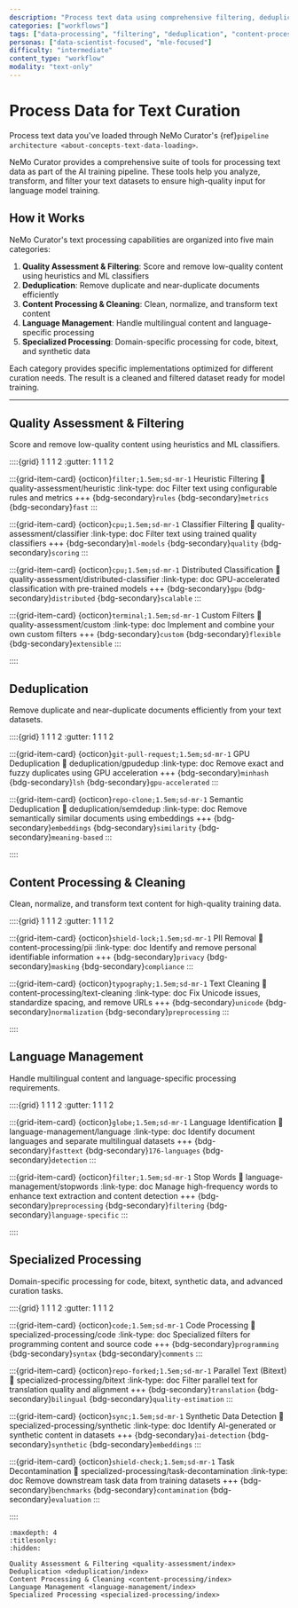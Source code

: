 ```yaml
---
description: "Process text data using comprehensive filtering, deduplication, content processing, and specialized tools for high-quality datasets"
categories: ["workflows"]
tags: ["data-processing", "filtering", "deduplication", "content-processing", "quality-assessment", "distributed"]
personas: ["data-scientist-focused", "mle-focused"]
difficulty: "intermediate"
content_type: "workflow"
modality: "text-only"
---
```


# Process Data for Text Curation

Process text data you've loaded through NeMo Curator's {ref}`pipeline architecture <about-concepts-text-data-loading>`.

NeMo Curator provides a comprehensive suite of tools for processing text data as part of the AI training pipeline. These tools help you analyze, transform, and filter your text datasets to ensure high-quality input for language model training.

## How it Works

NeMo Curator's text processing capabilities are organized into five main categories:

1. **Quality Assessment & Filtering**: Score and remove low-quality content using heuristics and ML classifiers
2. **Deduplication**: Remove duplicate and near-duplicate documents efficiently
3. **Content Processing & Cleaning**: Clean, normalize, and transform text content
4. **Language Management**: Handle multilingual content and language-specific processing
5. **Specialized Processing**: Domain-specific processing for code, bitext, and synthetic data

Each category provides specific implementations optimized for different curation needs. The result is a cleaned and filtered dataset ready for model training.

---

## Quality Assessment & Filtering

Score and remove low-quality content using heuristics and ML classifiers.

::::{grid} 1 1 1 2
:gutter: 1 1 1 2

:::{grid-item-card} {octicon}`filter;1.5em;sd-mr-1` Heuristic Filtering
:link: quality-assessment/heuristic
:link-type: doc
Filter text using configurable rules and metrics
+++
{bdg-secondary}`rules`
{bdg-secondary}`metrics`
{bdg-secondary}`fast`
:::

:::{grid-item-card} {octicon}`cpu;1.5em;sd-mr-1` Classifier Filtering
:link: quality-assessment/classifier
:link-type: doc
Filter text using trained quality classifiers
+++
{bdg-secondary}`ml-models`
{bdg-secondary}`quality`
{bdg-secondary}`scoring`
:::

:::{grid-item-card} {octicon}`cpu;1.5em;sd-mr-1` Distributed Classification
:link: quality-assessment/distributed-classifier
:link-type: doc
GPU-accelerated classification with pre-trained models
+++
{bdg-secondary}`gpu`
{bdg-secondary}`distributed`
{bdg-secondary}`scalable`
:::

:::{grid-item-card} {octicon}`terminal;1.5em;sd-mr-1` Custom Filters
:link: quality-assessment/custom
:link-type: doc
Implement and combine your own custom filters
+++
{bdg-secondary}`custom`
{bdg-secondary}`flexible`
{bdg-secondary}`extensible`
:::

::::

## Deduplication

Remove duplicate and near-duplicate documents efficiently from your text datasets.

::::{grid} 1 1 1 2
:gutter: 1 1 1 2

:::{grid-item-card} {octicon}`git-pull-request;1.5em;sd-mr-1` GPU Deduplication
:link: deduplication/gpudedup
:link-type: doc
Remove exact and fuzzy duplicates using GPU acceleration
+++
{bdg-secondary}`minhash`
{bdg-secondary}`lsh`
{bdg-secondary}`gpu-accelerated`
:::

:::{grid-item-card} {octicon}`repo-clone;1.5em;sd-mr-1` Semantic Deduplication
:link: deduplication/semdedup
:link-type: doc
Remove semantically similar documents using embeddings
+++
{bdg-secondary}`embeddings`
{bdg-secondary}`similarity`
{bdg-secondary}`meaning-based`
:::

::::

## Content Processing & Cleaning

Clean, normalize, and transform text content for high-quality training data.

::::{grid} 1 1 1 2
:gutter: 1 1 1 2

:::{grid-item-card} {octicon}`shield-lock;1.5em;sd-mr-1` PII Removal
:link: content-processing/pii
:link-type: doc
Identify and remove personal identifiable information
+++
{bdg-secondary}`privacy`
{bdg-secondary}`masking`
{bdg-secondary}`compliance`
:::

:::{grid-item-card} {octicon}`typography;1.5em;sd-mr-1` Text Cleaning
:link: content-processing/text-cleaning
:link-type: doc
Fix Unicode issues, standardize spacing, and remove URLs
+++
{bdg-secondary}`unicode`
{bdg-secondary}`normalization`
{bdg-secondary}`preprocessing`
:::

::::

## Language Management

Handle multilingual content and language-specific processing requirements.

::::{grid} 1 1 1 2
:gutter: 1 1 1 2

:::{grid-item-card} {octicon}`globe;1.5em;sd-mr-1` Language Identification
:link: language-management/language
:link-type: doc
Identify document languages and separate multilingual datasets
+++
{bdg-secondary}`fasttext`
{bdg-secondary}`176-languages`
{bdg-secondary}`detection`
:::

:::{grid-item-card} {octicon}`filter;1.5em;sd-mr-1` Stop Words
:link: language-management/stopwords
:link-type: doc
Manage high-frequency words to enhance text extraction and content detection
+++
{bdg-secondary}`preprocessing`
{bdg-secondary}`filtering`
{bdg-secondary}`language-specific`
:::

::::

## Specialized Processing

Domain-specific processing for code, bitext, synthetic data, and advanced curation tasks.

::::{grid} 1 1 1 2
:gutter: 1 1 1 2

:::{grid-item-card} {octicon}`code;1.5em;sd-mr-1` Code Processing
:link: specialized-processing/code
:link-type: doc
Specialized filters for programming content and source code
+++
{bdg-secondary}`programming`
{bdg-secondary}`syntax`
{bdg-secondary}`comments`
:::

:::{grid-item-card} {octicon}`repo-forked;1.5em;sd-mr-1` Parallel Text (Bitext)
:link: specialized-processing/bitext
:link-type: doc
Filter parallel text for translation quality and alignment
+++
{bdg-secondary}`translation`
{bdg-secondary}`bilingual`
{bdg-secondary}`quality-estimation`
:::

:::{grid-item-card} {octicon}`sync;1.5em;sd-mr-1` Synthetic Data Detection
:link: specialized-processing/synthetic
:link-type: doc
Identify AI-generated or synthetic content in datasets
+++
{bdg-secondary}`ai-detection`
{bdg-secondary}`synthetic`
{bdg-secondary}`embeddings`
:::

:::{grid-item-card} {octicon}`shield-check;1.5em;sd-mr-1` Task Decontamination
:link: specialized-processing/task-decontamination
:link-type: doc
Remove downstream task data from training datasets
+++
{bdg-secondary}`benchmarks`
{bdg-secondary}`contamination`
{bdg-secondary}`evaluation`
:::

::::

```{toctree}
:maxdepth: 4
:titlesonly:
:hidden:

Quality Assessment & Filtering <quality-assessment/index>
Deduplication <deduplication/index>
Content Processing & Cleaning <content-processing/index>
Language Management <language-management/index>
Specialized Processing <specialized-processing/index>
```
